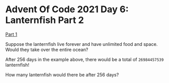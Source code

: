 # Advent Of Code 2021 Day 6: Lanternfish Part 2

[Part 1](../Part_1/)

Suppose the lanternfish live forever and have unlimited food and space. Would they take over the entire ocean?

After 256 days in the example above, there would be a total of `26984457539` lanternfish!

How many lanternfish would there be after 256 days?
